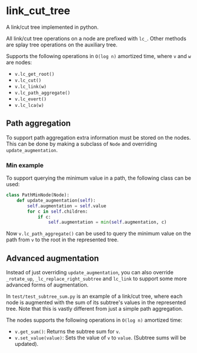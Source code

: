 # link_cut_tree

A link/cut tree implemented in python.

All link/cut tree operations on a node are prefixed with `lc_`.
Other methods are splay tree operations on the auxiliary tree.

Supports the following operations in `O(log n)` amortized time, where `v` and `w` are nodes:

- `v.lc_get_root()`
- `v.lc_cut()`
- `v.lc_link(w)`
- `v.lc_path_aggregate()`
- `v.lc_evert()`
- `v.lc_lca(w)`

## Path aggregation

To support path aggregation extra information must be stored on the nodes.
This can be done by making a subclass of `Node` and overriding `update_augmentation`.

### Min example

To support querying the minimum value in a path, the following class can be used:

```python
class PathMinNode(Node):
    def update_augmentation(self):
        self.augmentation = self.value
        for c in self.children:
            if c:
                self.augmentation = min(self.augmentation, c)
```

Now `v.lc_path_aggregate()` can be used to query the minimum value on the path from `v` to the root in the represented tree.

## Advanced augmentation

Instead of just overriding `update_augmentation`, you can also override `_rotate_up`, `_lc_replace_right_subtree` and `lc_link` to support some more advanced forms of augmentation.

In `test/test_subtree_sum.py` is an example of a link/cut tree, where each node is augmented with the sum of its subtree's values in the represented tree. Note that this is vastly different from just a simple path aggregation.

The nodes supports the following operations in `O(log n)` amortized time:

- `v.get_sum()`: Returns the subtree sum for `v`.
- `v.set_value(value)`: Sets the value of `v` to `value`. (Subtree sums will be updated).
